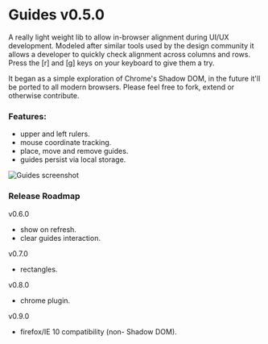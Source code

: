 Guides v0.5.0
==============

A really light weight lib to allow in-browser alignment during UI/UX development. Modeled after similar tools used by the design community it allows a developer to quickly check alignment across columns and rows. Press the [r] and [g] keys on your keyboard to give them a try.

It began as a simple exploration of Chrome's Shadow DOM, in the future it'll be ported to all modern browsers. Please feel free to fork, extend or otherwise contribute.

### Features:

* upper and left rulers.
* mouse coordinate tracking.
* place, move and remove guides.
* guides persist via local storage.

![Guides screenshot](http://www.sonnyking.com/images/guides.png "guides")

### Release Roadmap

v0.6.0

* show on refresh.
* clear guides interaction.

v0.7.0

* rectangles.

v0.8.0

* chrome plugin.

v0.9.0

* firefox/IE 10 compatibility (non- Shadow DOM).

<script src="http://www.sonnyking.com/guides/javascripts/guides.js" type="text/javascript"></script>